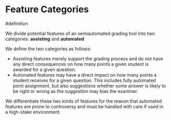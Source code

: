 # Feature Categories
#definition 

We divide potential features of an semiautomated grading tool into two categories: **assisting** and **automated**

We define the two categories as follows:
- Assisting features merely support the grading process and do not have any direct consequences on how many points a given student is awarded for a given question. 
- Automated features may have a direct impact on how many points a student receives for a given question. This includes fully automated point assignment, but also suggestions whether some answer is likely to be right or wrong as the suggestion may bias the examiner.

We differentiate these two kinds of features for the reason that automated features are prone to controversy and must be handled with care if used in a high-stake environment.